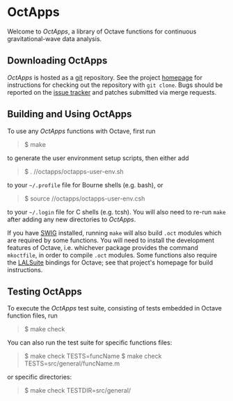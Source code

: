 OctApps
=======

Welcome to *OctApps*, a library of Octave functions for continuous gravitational-wave data analysis.

Downloading OctApps
-------------------

*OctApps* is hosted as a [git](https://git-scm.com/) repository.
See the project [homepage](https://gitlab.aei.uni-hannover.de/octapps/octapps) for instructions for checking out the repository with `git clone`.
Bugs should be reported on the [issue tracker](https://gitlab.aei.uni-hannover.de/octapps/octapps/issues) and patches submitted via merge requests.

Building and Using OctApps
--------------------------

To use any *OctApps* functions with Octave, first run

> $ make

to generate the user environment setup scripts, then either add

> $ . /<YOUR PATH TO>/octapps/octapps-user-env.sh

to your `~/.profile` file for Bourne shells (e.g. bash), or

> $ source /<YOUR PATH TO>/octapps/octapps-user-env.csh

to your `~/.login` file for C shells (e.g. tcsh).
You will also need to re-run `make` after adding any new directories to *OctApps*.

If you have [SWIG](http://www.swig.org/) installed, running `make` will also build `.oct` modules which are required by some functions.
You will need to install the development features of Octave, i.e. whichever package provides the command `mkoctfile`, in order to compile `.oct` modules.
Some functions also require the [LALSuite](https://wiki.ligo.org/DASWG/LALSuite) bindings for Octave; see that project's homepage for build instructions.

Testing OctApps
---------------

To execute the *OctApps* test suite, consisting of tests embedded in Octave function files, run

> $ make check

You can also run the test suite for specific functions files:

> $ make check TESTS=funcName
> $ make check TESTS=src/general/funcName.m

or specific directories:

> $ make check TESTDIR=src/general/
